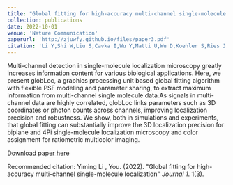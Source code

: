 ```yaml
---
title: "Global fitting for high-accuracy multi-channel single-molecule localization"
collection: publications
date: 2022-10-01
venue: 'Nature Communication'
paperurl: 'http://zjuwfy.github.io/files/paper3.pdf'
citation: 'Li Y,Shi W,Liu S,Cavka I,Wu Y,Matti U,Wu D,Koehler S,Ries J (2022). &quot;Global fitting for high-accuracy multi-channel single-molecule localization &quot; <i>Nature Communication</i>. 13(1).'
---
```

Multi-channel detection in single-molecule localization microscopy greatly increases information content for various biological applications. Here, we present globLoc, a graphics processing unit based global fitting algorithm with flexible PSF modeling and parameter
sharing, to extract maximum information from multi-channel single molecule data.As signals in multi-channel data are highly correlated, globLoc links parameters such as 3D coordinates or photon counts across channels, improving localization precision and robustness. We show, both in simulations and experiments, that global fitting can substantially improve the 3D localization precision for biplane and 4Pi single-molecule localization microscopy and color assignment for ratiometric multicolor imaging.

[Download paper here](http://zjuwfy.github.io/files/paper3.pdf)

Recommended citation: Yiming Li , You. (2022). "Global fitting for high-accuracy multi-channel single-molecule localization" <i>Journal 1</i>. 1(3).
